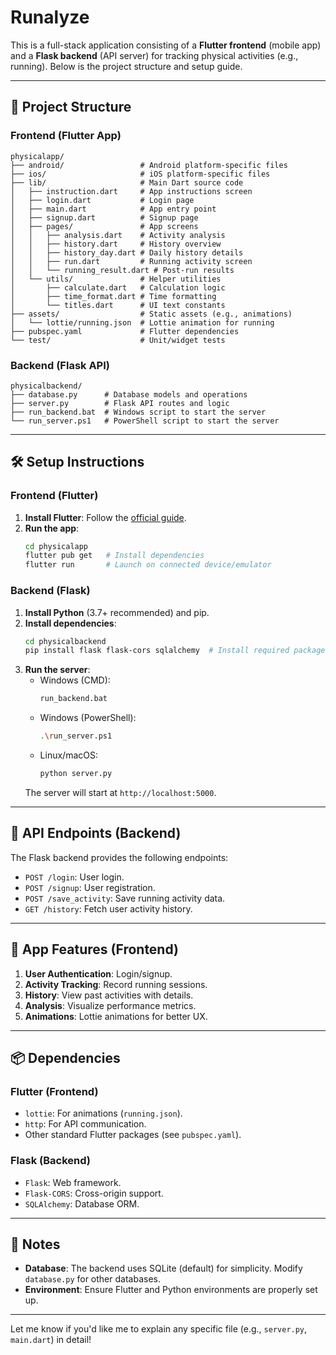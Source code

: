# Runalyze

This is a full-stack application consisting of a **Flutter frontend** (mobile app) and a **Flask backend** (API server) for tracking physical activities (e.g., running). Below is the project structure and setup guide.

---

## 📁 Project Structure

### **Frontend (Flutter App)**
```
physicalapp/
├── android/                 # Android platform-specific files
├── ios/                     # iOS platform-specific files
├── lib/                     # Main Dart source code
│   ├── instruction.dart     # App instructions screen
│   ├── login.dart           # Login page
│   ├── main.dart            # App entry point
│   ├── signup.dart          # Signup page
│   ├── pages/               # App screens
│   │   ├── analysis.dart    # Activity analysis
│   │   ├── history.dart     # History overview
│   │   ├── history_day.dart # Daily history details
│   │   ├── run.dart         # Running activity screen
│   │   └── running_result.dart # Post-run results
│   └── utils/               # Helper utilities
│       ├── calculate.dart   # Calculation logic
│       ├── time_format.dart # Time formatting
│       └── titles.dart      # UI text constants
├── assets/                  # Static assets (e.g., animations)
│   └── lottie/running.json  # Lottie animation for running
├── pubspec.yaml             # Flutter dependencies
└── test/                    # Unit/widget tests
```

### **Backend (Flask API)**
```
physicalbackend/
├── database.py      # Database models and operations
├── server.py        # Flask API routes and logic
├── run_backend.bat  # Windows script to start the server
└── run_server.ps1   # PowerShell script to start the server
```

---

## 🛠 Setup Instructions

### **Frontend (Flutter)**
1. **Install Flutter**: Follow the [official guide](https://flutter.dev/docs/get-started/install).
2. **Run the app**:
   ```bash
   cd physicalapp
   flutter pub get   # Install dependencies
   flutter run       # Launch on connected device/emulator
   ```

### **Backend (Flask)**
1. **Install Python** (3.7+ recommended) and pip.
2. **Install dependencies**:
   ```bash
   cd physicalbackend
   pip install flask flask-cors sqlalchemy  # Install required packages
   ```
3. **Run the server**:
   - Windows (CMD):
     ```bash
     run_backend.bat
     ```
   - Windows (PowerShell):
     ```bash
     .\run_server.ps1
     ```
   - Linux/macOS:
     ```bash
     python server.py
     ```
   The server will start at `http://localhost:5000`.

---

## 🔌 API Endpoints (Backend)
The Flask backend provides the following endpoints:
- `POST /login`: User login.
- `POST /signup`: User registration.
- `POST /save_activity`: Save running activity data.
- `GET /history`: Fetch user activity history.

---

## 📱 App Features (Frontend)
1. **User Authentication**: Login/signup.
2. **Activity Tracking**: Record running sessions.
3. **History**: View past activities with details.
4. **Analysis**: Visualize performance metrics.
5. **Animations**: Lottie animations for better UX.

---

## 📦 Dependencies
### Flutter (Frontend)
- `lottie`: For animations (`running.json`).
- `http`: For API communication.
- Other standard Flutter packages (see `pubspec.yaml`).

### Flask (Backend)
- `Flask`: Web framework.
- `Flask-CORS`: Cross-origin support.
- `SQLAlchemy`: Database ORM.

---

## 📝 Notes
- **Database**: The backend uses SQLite (default) for simplicity. Modify `database.py` for other databases.
- **Environment**: Ensure Flutter and Python environments are properly set up.

---

Let me know if you'd like me to explain any specific file (e.g., `server.py`, `main.dart`) in detail!

